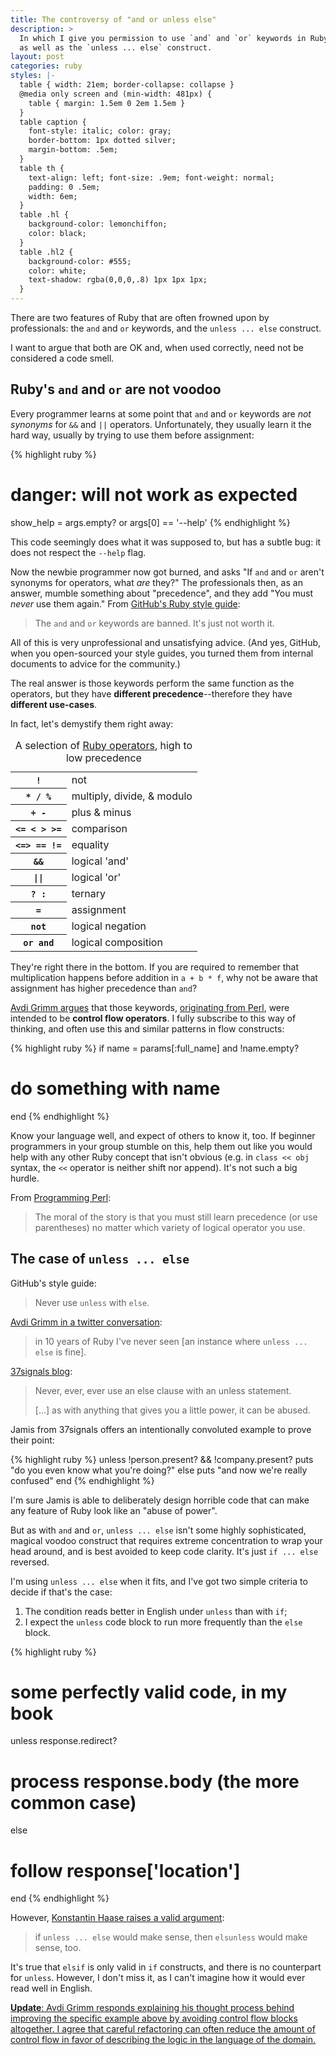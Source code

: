 ```yaml
---
title: The controversy of "and or unless else"
description: >
  In which I give you permission to use `and` and `or` keywords in Ruby,
  as well as the `unless ... else` construct.
layout: post
categories: ruby
styles: |-
  table { width: 21em; border-collapse: collapse }
  @media only screen and (min-width: 481px) {
    table { margin: 1.5em 0 2em 1.5em }
  }
  table caption {
    font-style: italic; color: gray;
    border-bottom: 1px dotted silver;
    margin-bottom: .5em;
  }
  table th {
    text-align: left; font-size: .9em; font-weight: normal;
    padding: 0 .5em;
    width: 6em;
  }
  table .hl {
    background-color: lemonchiffon;
    color: black;
  }
  table .hl2 {
    background-color: #555;
    color: white;
    text-shadow: rgba(0,0,0,.8) 1px 1px 1px;
  }
---
```


There are two features of Ruby that are often frowned upon by professionals: the
`and` and `or` keywords, and the `unless ... else` construct.

I want to argue that both are OK and, when used correctly, need not be
considered a code smell.


## Ruby's `and` and `or` are not voodoo

Every programmer learns at some point that `and` and `or` keywords are _not
synonyms_ for `&&` and `||` operators. Unfortunately, they usually learn it the
hard way, usually by trying to use them before assignment:

{% highlight ruby %}
# danger: will not work as expected
show_help = args.empty? or args[0] == '--help'
{% endhighlight %}

This code seemingly does what it was supposed to, but has a subtle bug: it does
not respect the `--help` flag.

Now the newbie programmer now got burned, and asks "If `and` and `or` aren't
synonyms for operators, what _are_ they?" The professionals then, as an answer,
mumble something about "precedence", and they add "You must _never_ use them
again." From [GitHub's Ruby style guide][styleguide]:

> The `and` and `or` keywords are banned. It's just not worth it.

All of this is very unprofessional and unsatisfying advice. (And yes, GitHub,
when you open-sourced your style guides, you turned them from internal documents
to advice for the community.)

The real answer is those keywords perform the same function as the operators,
but they have **different precedence**--therefore they have **different
use-cases**.

In fact, let's demystify them right away:

<table>
  <caption>A selection of
    <a href="http://phrogz.net/ProgrammingRuby/language.html#table_18.4">Ruby operators</a>,
    high to low precedence</caption>
  <tr>
  <th><code>!</code></th>
  <td>not</td>
  </tr>
  <tr>
  <th><code>&#42; / %</code></th>
  <td>multiply, divide, &amp; modulo</td>
  </tr>
  <tr>
  <th><code>+ -</code></th>
  <td>plus &amp; minus</td>
  </tr>
  <tr>
  <th><code>&lt;= &lt; &gt; &gt;=</code></th>
  <td>comparison</td>
  </tr>
  <tr>
  <th><code>&lt;=&gt; == !=</code></th>
  <td>equality</td>
  </tr>
  <tr class=hl>
  <th><code>&amp;&amp;</code></th>
  <td>logical 'and'</td>
  </tr>
  <tr class=hl>
  <th><code>||</code></th>
  <td>logical 'or'</td>
  </tr>
  <tr>
  <th><code>? :</code></th>
  <td>ternary</td>
  </tr>
  <tr class=hl2>
  <th><code>=</code></th>
  <td>assignment</td>
  </tr>
  <tr>
  <th><code>not</code></th>
  <td>logical negation</td>
  </tr>
  <tr class=hl>
  <th><code>or and</code></th>
  <td>logical composition</td>
  </tr>
</table>

They're right there in the bottom. If you are required to remember that
multiplication happens before addition in `a + b * f`, why not be aware that
assignment has higher precedence than `and`?

[Avdi Grimm argues][avdi] that those keywords, [originating from Perl][origin],
were intended to be **control flow operators**. I fully subscribe to this way of
thinking, and often use this and similar patterns in flow constructs:

{% highlight ruby %}
if name = params[:full_name] and !name.empty?
  # do something with name
end
{% endhighlight %}

Know your language well, and expect of others to know it, too. If beginner
programmers in your group stumble on this, help them out like you would help
with any other Ruby concept that isn't obvious (e.g. in `class << obj` syntax,
the `<<` operator is neither shift nor append). It's not such a big hurdle.

From [Programming Perl][]:

> The moral of the story is that you must still learn precedence (or use
> parentheses) no matter which variety of logical operator you use.


## The case of `unless ... else`

GitHub's style guide:

> Never use `unless` with `else`.

[Avdi Grimm in a twitter conversation][twitter]:

> in 10 years of Ruby I've never seen [an instance where `unless ... else` is fine].

[37signals blog][37s]:

> Never, ever, ever use an else clause with an unless statement.
> 
> [...] as with anything that gives you a little power, it can be abused.

Jamis from 37signals offers an intentionally convoluted example to prove their
point:

{% highlight ruby %}
unless !person.present? && !company.present?
  puts "do you even know what you're doing?"
else
  puts "and now we're really confused"
end
{% endhighlight %}

I'm sure Jamis is able to deliberately design horrible code that can make any
feature of Ruby look like an "abuse of power".

But as with `and` and `or`, `unless ... else` isn't some highly sophisticated,
magical voodoo construct that requires extreme concentration to wrap your head
around, and is best avoided to keep code clarity. It's just `if ... else`
reversed.

I'm using `unless ... else` when it fits, and I've got two simple criteria to
decide if that's the case:

1. The condition reads better in English under `unless` than with `if`;
2. I expect the `unless` code block to run more frequently than the `else` block.

{% highlight ruby %}
# some perfectly valid code, in my book
unless response.redirect?
  # process response.body (the more common case)
else
  # follow response['location']
end
{% endhighlight %}

However, [Konstantin Haase raises a valid argument][twitter]:

> if `unless ... else` would make sense, then `elsunless` would make sense, too.

It's true that `elsif` is only valid in `if` constructs, and there is no
counterpart for `unless`. However, I don't miss it, as I can't imagine how it
would ever read well in English.

<ins>**Update**: Avdi Grimm responds explaining [his thought process behind
improving the specific example above][response] by avoiding control flow blocks
altogether. I agree that careful refactoring can often reduce the amount of
control flow in favor of describing the logic in the language of the domain.</ins>


  [37s]: http://37signals.com/svn/posts/2699-making-sense-with-rubys-unless
    "37signals: Making sense with Ruby's 'unless'"
  [twitter]: http://twitter.theinfo.org/146617156161908737
  [styleguide]: https://github.com/styleguide/ruby
    "GitHub Ruby style guide"
  [avdi]: http://devblog.avdi.org/2010/08/02/using-and-and-or-in-ruby/
    "Avdi Grimm: Using 'and' and 'or' in Ruby"
  [programming perl]: http://www.amazon.com/Programming-Perl-ebook/dp/B0043D2DOQ/
    "Programming Perl, 3rd edition"
  [origin]: http://www.prestonlee.com/2010/08/04/ruby-on-the-perl-origins-of-and-versus-and-and-or/
    "Preston Lee on the Perl origins of 'and' and 'or' keywords in Ruby"
  [response]: http://devblog.avdi.org/2012/03/23/unless-readable-else-confused/
    "Avdi Grimm: Unless readable else confused"
